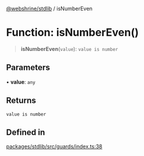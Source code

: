 [@webshrine/stdlib](../globals.md) / isNumberEven

# Function: isNumberEven()

> **isNumberEven**(`value`): `value is number`

## Parameters

• **value**: `any`

## Returns

`value is number`

## Defined in

[packages/stdlib/src/guards/index.ts:38](https://github.com/webshrine/webshrine/blob/0e16c5948921e0c95cce645760c4a8b0855b196b/packages/stdlib/src/guards/index.ts#L38)
